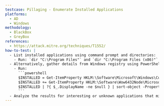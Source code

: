 ```yaml
---
testcase: Pillaging - Enumerate Installed Applications
platforms:
  - AD
  - Windows
methodology:
  - BlackBox
  - GreyBox
references:
  - https://attack.mitre.org/techniques/T1552/
how-to-test: |
  - List installed applications using command prompt and directories:
    - Run: `dir "C:\Program Files"` and `dir "C:\Program Files (x86)"`
  - Alternatively, gather details from Windows registry using PowerShell:
    - Run:
      ```powershell
      $INSTALLED = Get-ItemProperty HKLM:\Software\Microsoft\Windows\CurrentVersion\Uninstall\* | Select-Object DisplayName, DisplayVersion, InstallLocation
      $INSTALLED += Get-ItemProperty HKLM:\Software\Wow6432Node\Microsoft\Windows\CurrentVersion\Uninstall\* | Select-Object DisplayName, DisplayVersion, InstallLocation
      $INSTALLED | ?{ $_.DisplayName -ne $null } | sort-object -Property DisplayName -Unique | Format-Table -AutoSize
      ```
  - Analyze the results for interesting or unknown applications that might store credentials or business-sensitive data.
---
```

